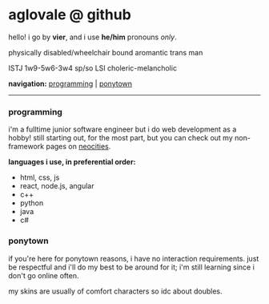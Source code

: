 # aglovale @ github

hello! i go by **vier**, and i use **he/him** pronouns *only*.

physically disabled/wheelchair bound aromantic trans man

ISTJ 1w9-5w6-3w4 sp/so LSI choleric-melancholic

**navigation:** [programming](#programming) | [ponytown](#ponytown)

---

### programming
i'm a fulltime junior software engineer but i do web development as a hobby! still starting out, for the most part, but you can check out my non-framework pages on [neocities](https://aglovale.neocities.org/).

**languages i use, in preferential order:**
- html, css, js
- react, node.js, angular
- c++
- python
- java
- c#

### ponytown
if you're here for ponytown reasons, i have no interaction requirements.
just be respectful and i'll do my best to be around for it; i'm still learning since i don't go online often.

my skins are usually of comfort characters so idc about doubles.
